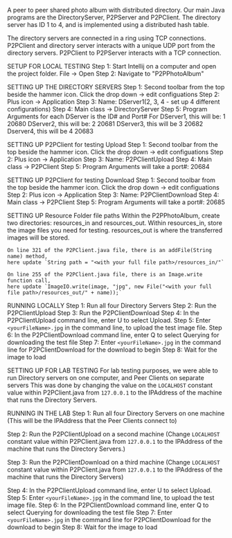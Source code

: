 A peer to peer shared photo album with distributed directory.
Our main Java programs are the DirectoryServer, P2PServer and P2PClient.
The directory server has ID 1 to 4, and is implemented using a distributed hash table.

The directory servers are connected in a ring using TCP connections.
P2PClient and directory server interacts with a unique UDP port from the directory servers.
P2PClient to P2PServer interacts with a TCP connection.


SETUP FOR LOCAL TESTING
Step 1: Start Intellij on a computer and open the project folder. File -> Open
Step 2: Navigate to "P2PPhotoAlbum"

SETTING UP THE DIRECTORY SERVERS
Step 1: Second toolbar from the top beside the hammer icon. Click the drop down -> edit configuations
Step 2: Plus icon -> Application
Step 3: Name: DServer1(2, 3, 4 - set up 4 different configurations)
Step 4: Main class -> DirectoryServer
Step 5: Program Arguments for each DServer is the ID# and Port#
		For DServer1, this will be: 1 20680
		DServer2, this will be: 2 20681
		DServer3, this will be 3 20682
		Dserver4, this will be 4 20683

SETTING UP P2PClient for testing Upload
Step 1: Second toolbar from the top beside the hammer icon. Click the drop down -> edit configuations
Step 2: Plus icon -> Application
Step 3: Name: P2PClientUpload
Step 4: Main class -> P2PClient
Step 5: Program Arguments will take a port#: 20684

SETTING UP P2PClient for testing Download
Step 1: Second toolbar from the top beside the hammer icon. Click the drop down -> edit configuations
Step 2: Plus icon -> Application
Step 3: Name: P2PClientDownload
Step 4: Main class -> P2PClient
Step 5: Program Arguments will take a port#: 20685

SETTING UP Resource Folder file paths
	Within the P2PPhotoAlbum, create two directories: resources_in and resources_out.
	Within resources_in, store the image files you need for testing. resources_out is
	where the transferred images will be stored.

	On line 321 of the P2PClient.java file, there is an addFile(String name) method,
    here update `String path = "<with your full file path>/resources_in/"`

	On line 255 of the P2PClient.java file, there is an Image.write function call,
	here update `ImageIO.write(image, "jpg", new File("<with your full file path>/resources_out/" + name));`

RUNNING LOCALLY
Step 1: Run all four Directory Servers 
Step 2: Run the P2PClientUpload
Step 3: Run the P2PClientDownload
Step 4: In the P2PClientUpload command line, enter U to select Upload.
Step 5: Enter `<yourFileName>.jpg` in the command line, to upload the test image file.
Step 6: In the P2PClientDownload command line, enter Q to select Querying for downloading the test file
Step 7: Enter `<yourFileName>.jpg` in the command line for P2PClientDownload for the download to begin
Step 8: Wait for the image to load


SETTING UP FOR LAB TESTING
	For lab testing purposes, we were able to run Directory servers on one computer, and Peer Clients on separate servers
		This was done by changing the value on the `LOCALHOST` constant value within P2PClient.java from `127.0.0.1` to
		the IPAddress of the machine that runs the Directory Servers.

RUNNING IN THE LAB
Step 1: Run all four Directory Servers on one machine (This will be the IPAddress that the Peer Clients connect to)

Step 2: Run the P2PClientUpload on a second machine (Change `LOCALHOST` constant value within P2PClient.java from `127.0.0.1` to
		the IPAddress of the machine that runs the Directory Servers.)

Step 3: Run the P2PClientDownload on a third machine (Change `LOCALHOST` constant value within P2PClient.java from `127.0.0.1` to
		the IPAddress of the machine that runs the Directory Servers)
		
Step 4: In the P2PClientUpload command line, enter U to select Upload.
Step 5: Enter `<yourFileName>.jpg` in the command line, to upload the test image file.
Step 6: In the P2PClientDownload command line, enter Q to select Querying for downloading the test file
Step 7: Enter `<yourFileName>.jpg` in the command line for P2PClientDownload for the download to begin
Step 8: Wait for the image to load

 